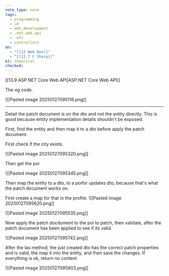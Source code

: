 ```yaml
---
note_type: note
tags:
  - programming
  - c#
  - web_development
  - .net_web_api
  -  efc
  - controllers
mn:
  - "[[12 Web Dev]]"
  - "[[13.7 C Sharp]]"
kt: theorical
checked:
---
```

[[13.9 ASP.NET Core Web API|ASP.NET Core Web API]]

The og code.

![[Pasted image 20250127095116.png]]

---
Detail the patch document is on the dto and not the entity directly. This is good because entity implementation details shouldn't be exposed. 

First, find the entity and then map it to a dto before apply the patch document.

First check if the city exists.

![[Pasted image 20250127095320.png]]

Then get the poi

![[Pasted image 20250127095345.png]]

Then map the entity to a dto, to a poifor updates dto, because that's what the patch document works on. 

First create a map for that in the profile. 
![[Pasted image 20250127095620.png]]

![[Pasted image 20250127095535.png]]

Now apply the patch docdument to the poi to patch, then validate, after the patch document has been applied to see if its valid. 

![[Pasted image 20250127095742.png]]

After the las method, the just created dto has the correct patch properties and is valid, the map it into the entity, and then save the changes. If everything is ok, return no content 

![[Pasted image 20250127095903.png]]

